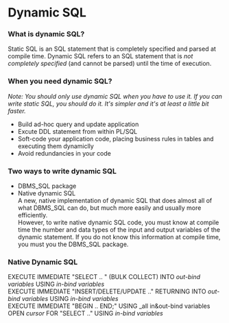 # Dynamic SQL
### What is dynamic SQL?
Static SQL is an SQL statement that is completely specified and parsed at compile time.
Dynamic SQL refers to an SQL statement that is *not completely specified* (and cannot be parsed) until the time of execution.

### When you need dynamic SQL?
_Note: You should only use dynamic SQL when you have to use it. If you can write static SQL, you should do it. It's simpler and it's at least a little bit faster._

* Build ad-hoc query and update application
* Excute DDL statement from within PL/SQL
* Soft-code your application code, placing business rules in tables and executing them dynamiclly
* Avoid redundancies in your code

### Two ways to write dynamic SQL
* DBMS_SQL package
* Native dynamic SQL  
A new, native implementation of dynamic SQL that does almost all of what DBMS_SQL can do, but much more easily and usually more efficiently.  
However, to write native dynamic SQL code, you must know at compile time the number and data types of the input and output variables of the dynamic statement. If you do not know this information at compile time, you must you the DBMS_SQL package.

### Native Dynamic SQL
EXECUTE IMMEDIATE "SELECT .. " (BULK COLLECT) INTO _out-bind variables_ USING _in-bind variables_  
EXECUTE IMMEDIATE "INSERT/DELETE/UPDATE .." RETURNING INTO _out-bind variables_ USING _in-bind variables_  
EXECUTE IMMEDIATE "BEGIN .. END;" USING _all in&out-bind variables  
OPEN _cursor_ FOR "SELECT .." USING _in-bind variables_
